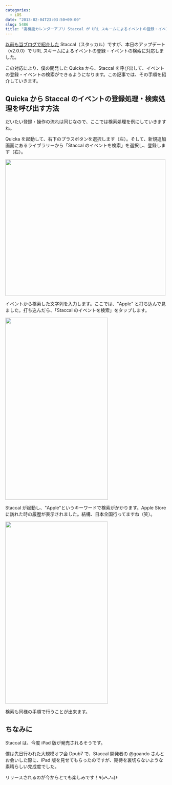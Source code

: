 ```yaml
---
categories:
  - iOS
date: "2013-02-04T23:03:50+09:00"
slug: 5486
title: "高機能カレンダーアプリ Staccal が URL スキームによるイベントの登録・イベントの検索に対応。Quicka から呼び出せるように"
---
```


[以前も当ブログで紹介した](http://rakuishi.com/archives/4394/) Staccal（スタッカル）ですが、本日のアップデート（v2.0.0）で URL スキームによるイベントの登録・イベントの検索に対応しました。

<app id="546282165" title="Staccal - 11種類レイアウトの高機能カレンダー 2.0.0（￥250）" src="http://a1354.phobos.apple.com/us/r1000/067/Purple2/v4/09/78/c5/0978c5c4-030f-deae-da21-33137e7f2e8c/mzl.scpxrcfa.100x100-75.png">

この対応により、僕の開発した Quicka から、Staccal を呼び出して、イベントの登録・イベントの検索ができるようになります。この記事では、その手順を紹介していきます。

<app id="511606108" title="Quicka - Web検索を快適に 2.1.2（￥85）" src="http://a512.phobos.apple.com/us/r1000/091/Purple/v4/38/0b/a6/380ba6cd-0108-4a98-afd4-fb8ee8d406e1/mzl.kwnaeaul.100x100-75.png">

## Quicka から Staccal のイベントの登録処理・検索処理を呼び出す方法

だいたい登録・操作の流れは同じなので、ここでは検索処理を例にしていきますね。

Quicka を起動して、右下のプラスボタンを選択します（左）。そして、新規追加画面にあるライブラリーから「Staccal のイベントを検索」を選択し、登録します（右）。

<img alt="" src="/images/2013/02/5486_1.png" width="500" height="426">

イベントから検索した文字列を入力します。ここでは、"Apple" と打ち込んで見ました。打ち込んだら、「Staccal のイベントを検索」をタップします。

<img alt="" src="/images/2013/02/5486_2.png" width="320" height="568">

Staccal が起動し、"Apple"というキーワードで検索がかかります。Apple Store に訪れた時の履歴が表示されました。結構、日本全国行ってますね（笑）。

<img alt="" src="/images/2013/02/5486_3.png" width="320" height="568">

検索も同様の手順で行うことが出来ます。

## ちなみに

Staccal は、今度 iPad 版が発売されるそうです。

僕は先日行われた大規模オフ会 Dpub7 で、Staccal 開発者の @goando さんとお会いした際に、iPad 版を見せてもらったのですが、期待を裏切らないような素晴らしい完成度でした。

リリースされるのが今からとても楽しみです！٩(๑❛ᴗ❛๑)۶

<app id="546282165" title="Staccal - 11種類レイアウトの高機能カレンダー 2.0.0（￥250）" src="http://a1354.phobos.apple.com/us/r1000/067/Purple2/v4/09/78/c5/0978c5c4-030f-deae-da21-33137e7f2e8c/mzl.scpxrcfa.100x100-75.png">
